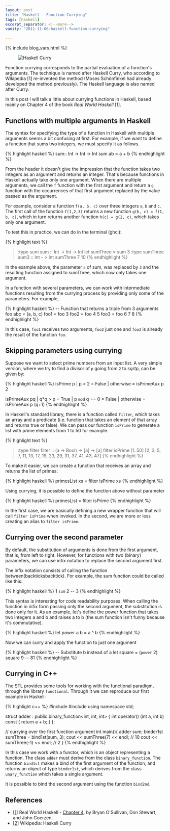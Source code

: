 ```yaml
---
layout: post
title: "Haskell – Function Currying"
tags: [haskell]
excerpt_separator: <!--more-->
vanity: "2011-11-06-haskell-function-currying"

---
```

{% include blog_vars.html %}

<figure class="image_float_left">
    <img src="{{resources_path}}/haskell-curry.jpeg" alt="Haskell Curry"/>
</figure>


Function currying corresponds to the partial evaluation of a function's arguments. The technique is named after Haskell Curry, who according to Wikipedia [1] re-invented the method (Moses Schönfinkel had already developed the method previously). The Haskell language is also named after Curry.

In this post I will talk a little about currying functions in Haskell, based mainly on Chapter 4 of the book *Real World Haskell* [1].

<!--more-->

## Functions with multiple arguments in Haskell

The syntax for specifying the type of a function in Haskell with multiple arguments seems a bit confusing at first. For example, if we want to define a function that sums two integers, we must specify it as follows.

{% highlight haskell %}
sum:: Int -> Int -> Int
sum ab = a + b
{% endhighlight %}

From the header it doesn't give the impression that the function takes two integers as an argument and returns an integer. That's because functions in Haskell actually take only one argument. When there are multiple arguments, we call the `f` function with the first argument and return a `g` function with the occurrences of that first argument replaced by the value passed as the argument.

For example, consider a function `f(a, b, c)` over three integers `a`, `b` and `c`. The first call of the function `f(1,2,3)` returns a new function `g(b, c) = f(1, b, c)`, which in turn returns another function `h(c) = g(2, c)`, which takes only one argument.

To test this in practice, we can do in the terminal (ghci):

{% highlight text %}
> :type sum
sum :: Int -> Int -> Int
> let sumThree = sum 3
> :type sumThree
sum3 :: Int - > Int
> sumThree 7
10
{% endhighlight %}

In the example above, the parameter `a` of sum, was replaced by `3` and the resulting function assigned to sumThree, which now only takes one argument.

In a function with several parameters, we can work with intermediate functions resulting from the currying process by providing only some of the parameters. For example,

{% highlight haskell %}
-- Function that returns a triple from 3 arguments
foo abc = (a, b, c)
foo1 = foo 3
foo2 = foo 4 5
foo3 = foo 6 7 8
{% endhighlight %}

In this case, `foo1` receives two arguments, `foo2` just one and `foo3` is already the result of the function `foo`.

## Skipping parameters using currying

Suppose we want to select prime numbers from an input list. A very simple version, where we try to find a divisor of `p` going from `2` to $sqrt{p}$, can be given by:

{% highlight haskell %}
isPrime p
    | p < 2     = False
    | otherwise = isPrimeAux p 2

isPrimeAux pq
    | q*q > p        = True
    | p `mod` q == 0 = False
    | otherwise      = isPrimeAux p (q+1)
{% endhighlight %}

In Haskell's standard library, there is a function called `filter`, which takes an array and a predicate (i.e. function that takes an element of that array and returns true or false). We can pass our function `isPrime` to generate a list with prime elements from 1 to 50 for example.

{% highlight text %}
> :type filter
filter :: (a -> Bool) -> [a] -> [a]
> filter isPrime [1..50]
[2, 3, 5, 7, 11, 13, 17, 19, 23, 29, 31, 37, 41, 43, 47]
{% endhighlight %}

To make it easier, we can create a function that receives an array and returns the list of primes:

{% highlight haskell %}
primesList xs = filter isPrime xs
{% endhighlight %}

Using currying, it is possible to define the function above without parameter

{% highlight haskell %}
primesList = filter isPrime
{% endhighlight %}

In the first case, we are basically defining a new wrapper function that will call `filter isPrime` when invoked. In the second, we are more or less creating an alias to `filter isPrime`.

## Currying over the second parameter

By default, the substitution of arguments is done from the first argument, that is, from left to right. However, for functions with two (binary) parameters, we can use infix notation to replace the second argument first.

The infix notation consists of calling the function between(backticksbacktick). For example, the sum function could be called like this:

{% highlight haskell %}
1 `sum` 2 -- 3
{% endhighlight %}

This syntax is interesting for code readability purposes. When calling the function in infix form passing only the second argument, the substitution is done only for it. As an example, let's define the power function that takes two integers a and b and raises a to b (the sum function isn't funny because it's commutative).

{% highlight haskell %}
let power a b = a ^ b
{% endhighlight %}

Now we can curry and apply the function to just one argument

{% highlight haskell %}
-- Substitute b instead of a
let square = (`power` 2)
square 9 -- 81
{% endhighlight %}

## Currying in C++

The STL provides some tools for working with the functional paradigm, through the library `functional`. Through it we can reproduce our first example in Haskell:

{% highlight c++ %}
#include <functional>
#include <iostream>
using namespace std;

struct adder : public binary_function<int, int, int> {
    int operator() (int a, int b) const {
        return a + b;
    }
};

// currying over the first function argument
int main(){
    adder sum;
    binder1st<adder> sumThree = bind1st(sum, 3);
    cout << sumThree(7) << endl; // 10
    cout << sumThree(-1) << endl; // 2
}
{% endhighlight %}

In this case we work with a functor, which is an object representing a function. The class `adder` must derive from the class `binary_function`. The function `bind1st` makes a bind of the first argument of the function, and returns an object of type `binder1st`, which derives from the class `unary_function` which takes a single argument.

It is possible to bind the second argument using the function `bind2nd`.

## References

* [[1](http://book.realworldhaskell.org/)] Real World Haskell - [Chapter 4](http://book.realworldhaskell.org/read/functional-programming.html), by Bryan O'Sullivan, Don Stewart, and John Goerzen.
* [[2](https://en.wikipedia.org/wiki/Haskell_Curry)] Wikipedia: Haskell Curry
